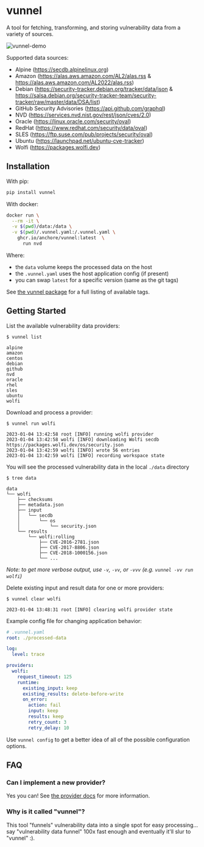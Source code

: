 # vunnel

A tool for fetching, transforming, and storing vulnerability data from a variety of sources.

![vunnel-demo](https://user-images.githubusercontent.com/590471/226942827-e19742ef-e66e-4e11-8f9b-fb74c40f1dee.gif)

Supported data sources:
- Alpine (https://secdb.alpinelinux.org)
- Amazon (https://alas.aws.amazon.com/AL2/alas.rss & https://alas.aws.amazon.com/AL2022/alas.rss)
- Debian (https://security-tracker.debian.org/tracker/data/json & https://salsa.debian.org/security-tracker-team/security-tracker/raw/master/data/DSA/list)
- GitHub Security Advisories (https://api.github.com/graphql)
- NVD (https://services.nvd.nist.gov/rest/json/cves/2.0)
- Oracle (https://linux.oracle.com/security/oval)
- RedHat (https://www.redhat.com/security/data/oval)
- SLES (https://ftp.suse.com/pub/projects/security/oval)
- Ubuntu (https://launchpad.net/ubuntu-cve-tracker)
- Wolfi (https://packages.wolfi.dev)


## Installation

With pip:

```bash
pip install vunnel
```

With docker:

```bash
docker run \
  --rm -it \
  -v $(pwd)/data:/data \
  -v $(pwd)/.vunnel.yaml:/.vunnel.yaml \
    ghcr.io/anchore/vunnel:latest  \
      run nvd
```
Where:
  - the `data` volume keeps the processed data on the host
  - the `.vunnel.yaml` uses the host application config (if present)
  - you can swap `latest` for a specific version (same as the git tags)

See [the vunnel package](https://github.com/anchore/vunnel/pkgs/container/vunnel) for a full listing of available tags.


## Getting Started

List the available vulnerability data providers:

```
$ vunnel list

alpine
amazon
centos
debian
github
nvd
oracle
rhel
sles
ubuntu
wolfi
```

Download and process a provider:

```
$ vunnel run wolfi

2023-01-04 13:42:58 root [INFO] running wolfi provider
2023-01-04 13:42:58 wolfi [INFO] downloading Wolfi secdb https://packages.wolfi.dev/os/security.json
2023-01-04 13:42:59 wolfi [INFO] wrote 56 entries
2023-01-04 13:42:59 wolfi [INFO] recording workspace state
```

You will see the processed vulnerability data in the local `./data` directory

```
$ tree data

data
└── wolfi
    ├── checksums
    ├── metadata.json
    ├── input
    │   └── secdb
    │       └── os
    │           └── security.json
    └── results
        └── wolfi:rolling
            ├── CVE-2016-2781.json
            ├── CVE-2017-8806.json
            ├── CVE-2018-1000156.json
            └── ...
```

*Note: to get more verbose output, use `-v`, `-vv`, or `-vvv` (e.g. `vunnel -vv run wolfi`)*

Delete existing input and result data for one or more providers:

```
$ vunnel clear wolfi

2023-01-04 13:48:31 root [INFO] clearing wolfi provider state
```

Example config file for changing application behavior:

```yaml
# .vunnel.yaml
root: ./processed-data

log:
  level: trace

providers:
  wolfi:
    request_timeout: 125
    runtime:
      existing_input: keep
      existing_results: delete-before-write
      on_error:
        action: fail
        input: keep
        results: keep
        retry_count: 3
        retry_delay: 10

```

Use `vunnel config` to get a better idea of all of the possible configuration options.


## FAQ


### Can I implement a new provider?

Yes you can! See [the provider docs](https://github.com/anchore/vunnel/blob/main/DEVELOPING.md#adding-a-new-provider) for more information.


### Why is it called "vunnel"?

This tool "funnels" vulnerability data into a single spot for easy processing... say "vulnerability data funnel" 100x fast enough and eventually it'll slur to "vunnel" :).
